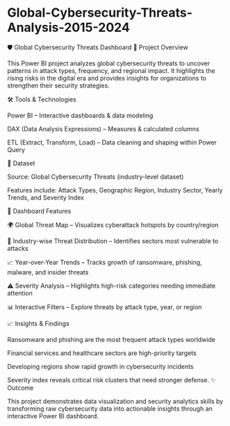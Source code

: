 # Global-Cybersecurity-Threats-Analysis-2015-2024
🛡️ Global Cybersecurity Threats Dashboard
🔎 Project Overview

This Power BI project analyzes global cybersecurity threats to uncover patterns in attack types, frequency, and regional impact. It highlights the rising risks in the digital era and provides insights for organizations to strengthen their security strategies.

🛠️ Tools & Technologies

Power BI – Interactive dashboards & data modeling

DAX (Data Analysis Expressions) – Measures & calculated columns

ETL (Extract, Transform, Load) – Data cleaning and shaping within Power Query

📂 Dataset

Source: Global Cybersecurity Threats (industry-level dataset)

Features include: Attack Types, Geographic Region, Industry Sector, Yearly Trends, and Severity Index

📌 Dashboard Features

🌍 Global Threat Map – Visualizes cyberattack hotspots by country/region

🏢 Industry-wise Threat Distribution – Identifies sectors most vulnerable to attacks

📈 Year-over-Year Trends – Tracks growth of ransomware, phishing, malware, and insider threats

⚠️ Severity Analysis – Highlights high-risk categories needing immediate attention

📊 Interactive Filters – Explore threats by attack type, year, or region

📈 Insights & Findings

Ransomware and phishing are the most frequent attack types worldwide

Financial services and healthcare sectors are high-priority targets

Developing regions show rapid growth in cybersecurity incidents

Severity index reveals critical risk clusters that need stronger defense.
✨ Outcome

This project demonstrates data visualization and security analytics skills by transforming raw cybersecurity data into actionable insights through an interactive Power BI dashboard.
